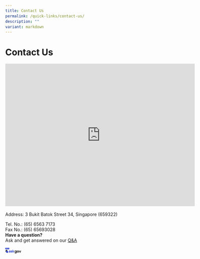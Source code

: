 ```yaml
---
title: Contact Us
permalink: /quick-links/contact-us/
description: ""
variant: markdown
---
```

<h1>Contact Us</h1>
<div class="iframe-wrapper">
<iframe style="border:0;" height="450" width="600" allowfullscreen="true" frameborder="0" src="https://www.google.com/maps/embed?pb=!1m18!1m12!1m3!1d3988.6866622703355!2d103.74806587581836!3d1.3646740986224233!2m3!1f0!2f0!3f0!3m2!1i1024!2i768!4f13.1!3m3!1m2!1s0x31da11cacad2fa81%3A0x339d53873af8eda0!2sSwiss%20Cottage%20Secondary%20School!5e0!3m2!1sen!2ssg!4v1685516554419!5m2!1sen!2ssg"></iframe>
</div>
<p>Address: 3 Bukit Batok Street 34, Singapore (659322)</p>
<p>Tel. No.: (65) 6563 7173
<br>Fax No.: (65) 65693028
<br><strong>Have a question?</strong>
<br>Ask and get answered on our <a href="https://go.ask.gov.sg/scss" rel="noopener noreferrer nofollow" target="_blank">Q&amp;A</a>
</p>
<div class="isomer-image-wrapper">
<img style="width: 10%;float:left" height="auto" width="100%" alt="" src="/images/logo-askgov.png">
</div>
